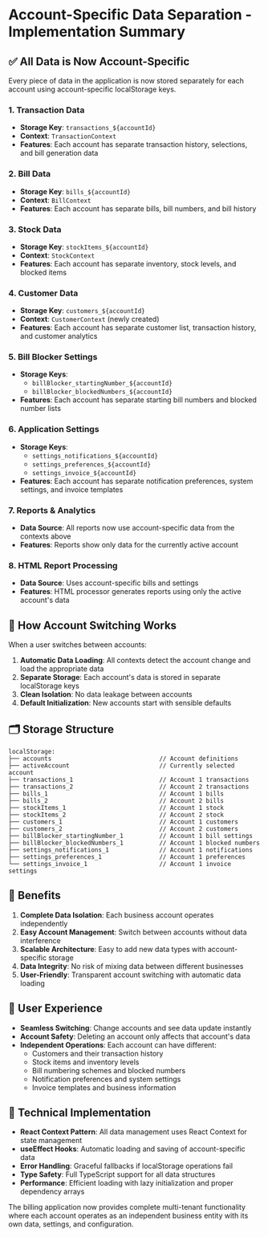 # Account-Specific Data Separation - Implementation Summary

## ✅ **All Data is Now Account-Specific**

Every piece of data in the application is now stored separately for each account using account-specific localStorage keys.

### 1. **Transaction Data**

- **Storage Key**: `transactions_${accountId}`
- **Context**: `TransactionContext`
- **Features**: Each account has separate transaction history, selections, and bill generation data

### 2. **Bill Data**

- **Storage Key**: `bills_${accountId}`
- **Context**: `BillContext`
- **Features**: Each account has separate bills, bill numbers, and bill history

### 3. **Stock Data**

- **Storage Key**: `stockItems_${accountId}`
- **Context**: `StockContext`
- **Features**: Each account has separate inventory, stock levels, and blocked items

### 4. **Customer Data**

- **Storage Key**: `customers_${accountId}`
- **Context**: `CustomerContext` (newly created)
- **Features**: Each account has separate customer list, transaction history, and customer analytics

### 5. **Bill Blocker Settings**

- **Storage Keys**:
  - `billBlocker_startingNumber_${accountId}`
  - `billBlocker_blockedNumbers_${accountId}`
- **Features**: Each account has separate starting bill numbers and blocked number lists

### 6. **Application Settings**

- **Storage Keys**:
  - `settings_notifications_${accountId}`
  - `settings_preferences_${accountId}`
  - `settings_invoice_${accountId}`
- **Features**: Each account has separate notification preferences, system settings, and invoice templates

### 7. **Reports & Analytics**

- **Data Source**: All reports now use account-specific data from the contexts above
- **Features**: Reports show only data for the currently active account

### 8. **HTML Report Processing**

- **Data Source**: Uses account-specific bills and settings
- **Features**: HTML processor generates reports using only the active account's data

## 🔄 **How Account Switching Works**

When a user switches between accounts:

1. **Automatic Data Loading**: All contexts detect the account change and load the appropriate data
2. **Separate Storage**: Each account's data is stored in separate localStorage keys
3. **Clean Isolation**: No data leakage between accounts
4. **Default Initialization**: New accounts start with sensible defaults

## 🗂️ **Storage Structure**

```
localStorage:
├── accounts                              // Account definitions
├── activeAccount                         // Currently selected account
├── transactions_1                        // Account 1 transactions
├── transactions_2                        // Account 2 transactions
├── bills_1                               // Account 1 bills
├── bills_2                               // Account 2 bills
├── stockItems_1                          // Account 1 stock
├── stockItems_2                          // Account 2 stock
├── customers_1                           // Account 1 customers
├── customers_2                           // Account 2 customers
├── billBlocker_startingNumber_1          // Account 1 bill settings
├── billBlocker_blockedNumbers_1          // Account 1 blocked numbers
├── settings_notifications_1              // Account 1 notifications
├── settings_preferences_1                // Account 1 preferences
└── settings_invoice_1                    // Account 1 invoice settings
```

## 🚀 **Benefits**

1. **Complete Data Isolation**: Each business account operates independently
2. **Easy Account Management**: Switch between accounts without data interference
3. **Scalable Architecture**: Easy to add new data types with account-specific storage
4. **Data Integrity**: No risk of mixing data between different businesses
5. **User-Friendly**: Transparent account switching with automatic data loading

## 📱 **User Experience**

- **Seamless Switching**: Change accounts and see data update instantly
- **Account Safety**: Deleting an account only affects that account's data
- **Independent Operations**: Each account can have different:
  - Customers and their transaction history
  - Stock items and inventory levels
  - Bill numbering schemes and blocked numbers
  - Notification preferences and system settings
  - Invoice templates and business information

## 🔧 **Technical Implementation**

- **React Context Pattern**: All data management uses React Context for state management
- **useEffect Hooks**: Automatic loading and saving of account-specific data
- **Error Handling**: Graceful fallbacks if localStorage operations fail
- **Type Safety**: Full TypeScript support for all data structures
- **Performance**: Efficient loading with lazy initialization and proper dependency arrays

The billing application now provides complete multi-tenant functionality where each account operates as an independent business entity with its own data, settings, and configuration.
